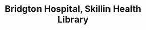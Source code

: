 ---
layout: repo
title: "Bridgton Hospital, Skillin Health Library"
id: 2489
permalink: repos/2489/
---